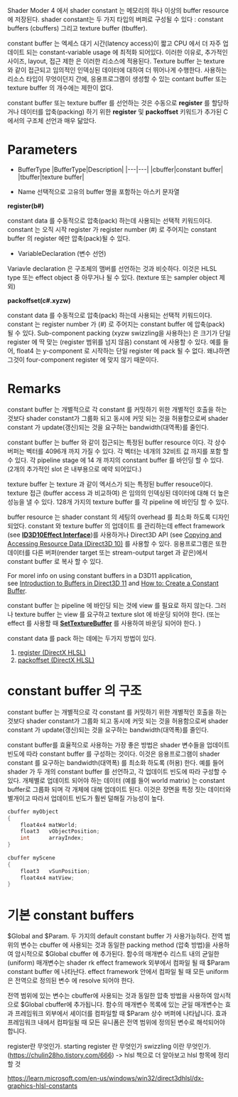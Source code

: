 Shader Moder 4 에서 shader constant 는 메모리의 하나 이상의 buffer resource 에 저장된다. shader constant는 두 가지 타입의 버퍼로 구성될 수 있다 : constant buffers (cbuffers) 그리고 texture buffer (tbuffer).

constant buffer 는 엑세스 대기 시간(latency access)이 짧고 CPU 에서 더 자주 업데이트 되는 constant-variable usage 에 최적화 되어있다. 이러한 이유로, 추가적인 사이즈, layout, 접근 제한 은 이러한 리소스에 적용된다.
Texture buffer 는 texture 와 같이 접근되고 임의적인 인덱싱된 데이터에 대하여 더 뛰어나게 수행한다. 사용하는 리소스 타입이 무엇이던지 간에, 응용프로그램이 생성할 수 있는 contant buffer 또는 texture buffer 의 개수에는 제한이 없다.

constant buffer 또는 texture buffer 를 선언하는 것은 수동으로 **register** 를 할당하거나 데이터를 압축(packing) 하기 위한 **register** 및 **packoffset** 키워드가 추가된 C 에서의 구조체 선언과 매우 닮았다. 

# Parameters

- BufferType
|BufferType|Description|
|---|---|
|cbuffer|constant buffer|
|tbuffer|texture buffer|

- Name
선택적으로 고유의 buffer 명을 포함하는 아스키 문자열

**register(b#)**

constant data 를 수동적으로 압축(pack) 하는데 사용되는 선택적 키워드이다. constant 는 오직 시작 register 가 register number (#) 로 주어지는 constant buffer 의 register 에만 압축(pack)될 수 있다. 

- VariableDeclaration (변수 선언)

Variavle declaration 은 구조체의 맴버를 선언하는 것과 비슷하다. 이것은 HLSL type 또는 effect object 중 아무거나 될 수 있다. (texture 또는 sampler object 제외)

**packoffset(c#.xyzw)**

constant data 를 수동적으로 압축(pack) 하는데 사용되는 선택적 키워드이다. constant 는 register number 가 (#) 로 주어지는 constant buffer 에 압축(pack) 될 수 있다. Sub-component packing (xyzw swizzling을 사용하는) 은 크기가 단일 register 에 딱 맞는 (register 범위를 넘지 않음) constant 에 사용할 수 있다.  예를 들어, float4 는 y-component 로 시작하는 단일 register 에 pack 될 수 없다. 왜냐하면 그것이 four-component register 에 맞지 않기 때문이다.

# Remarks

constant buffer 는 개별적으로 각 constant 를 커밋하기 위한 개별적인 호출을 하는 것보다  shader constant가 그룹화 되고 동시에 커밋 되는 것을 허용함으로써 shader constant 가 update(갱신)되는 것을 요구하는 bandwidth(대역폭)를 줄인다.

constant buffer 는 buffer 와 같이 접근되는 특정된 buffer resource 이다.
각 상수 버퍼는 벡터를 4096개 까지 가질 수 있다. 각 벡터는 네개의 32비트 값 까지를 포함 할 수 있다. 각 pipeline stage 에 14 개 까지의 constant buffer 를 바인딩 할 수 있다. (2개의 추가적인 slot 은 내부용으로 예약 되어있다.)

texture buffer 는 texture 과 같이 엑서스가 되는 특정된 buffer resouce이다. 
texture 접근 (buffer access 과 비교하여) 은 임의의 인덱싱된 데이터에 대해 더 높은 성능을 낼 수 있다. 128개 가지의 texture buffer 를 각 pipeline 에 바인딩 할 수 있다. 

buffer resource 는 shader constant 의 세팅의 overhead 를 최소화 하도록 디자인 되었다.  constant 와 texture buffer 의 업데이트 를 관리하는데 effect framework  (see [**ID3D10Effect Interface**](https://learn.microsoft.com/en-us/windows/desktop/api/d3d10effect/nn-d3d10effect-id3d10effect))를 사용하거나 Direct3D API (see [Copying and Accessing Resource Data (Direct3D 10)](https://learn.microsoft.com/en-us/windows/desktop/direct3d10/d3d10-graphics-programming-guide-resources-mapping) 를 사용할 수 있다. 응용프로그램은 또한 데이터를 다른 버퍼(render target 또는 stream-output target 과 같은)에서 constant buffer 로 복사 할 수 있다.

For morel info on using constant buffers in a D3D11 application, see [Introduction to Buffers in Direct3D 11](https://learn.microsoft.com/en-us/windows/desktop/direct3d11/overviews-direct3d-11-resources-buffers-intro) and [How to: Create a Constant Buffer](https://learn.microsoft.com/en-us/windows/desktop/direct3d11/overviews-direct3d-11-resources-buffers-constant-how-to).

constant buffer 는 pipeline 에 바인딩 되는 것에 view 를 필요로 하지 않는다. 그러나 texture buffer 는 view 를 요구하고 texture slot 에 바운딩 되어야 한다. (또는 effect 를 사용할 때 [**SetTextureBuffer**](https://learn.microsoft.com/en-us/windows/desktop/api/d3d10effect/nf-d3d10effect-id3d10effectconstantbuffer-settexturebuffer) 를 사용하여 바운딩 되어야 한다. )

constant data 를 pack 하는 데에는 두가지 방법이 있다.
1. [register (DirectX HLSL)](https://learn.microsoft.com/en-us/windows/win32/direct3dhlsl/dx-graphics-hlsl-variable-register)
2. [packoffset (DirectX HLSL)](https://learn.microsoft.com/en-us/windows/win32/direct3dhlsl/dx-graphics-hlsl-variable-packoffset)

# constant buffer 의 구조

constant buffer 는 개별적으로 각 constant 를 커밋하기 위한 개별적인 호출을 하는 것보다  shader constant가 그룹화 되고 동시에 커밋 되는 것을 허용함으로써 shader constant 가 update(갱신)되는 것을 요구하는 bandwidth(대역폭)를 줄인다.

constant buffer를 효율적으로 사용하는 가장 좋은 방법은 shader 변수들을  업데이트 빈도에 따라 constant buffer 를 구성하는 것이다. 이것은 응용프로그램이 shader constant 를 요구하는 bandwidth(대역폭) 를 최소화 하도록 (허용) 한다. 예를 들어 shader 가 두 개의 constant buffer 를 선언하고, 각 업데이트 빈도에 따라 구성할 수 있다. 개체별로 업데이트 되어야 하는 데이터 (예를 들어 world matrix) 는 constant buffer로 그룹화 되며 각 개체에 대해 업데이트 된다. 이것은 장면을 특정 짓는 데이터와 별개이고 따라서 업데이트 빈도가 훨씬 덜해질 가능성이 높다.

```c++
cbuffer myObject
{       
    float4x4 matWorld;
    float3   vObjectPosition;
    int      arrayIndex;
}
 
cbuffer myScene
{
    float3   vSunPosition;
    float4x4 matView;
}
```

# 기본 constant buffers

$Global and $Param. 두 가지의 default constant buffer 가 사용가능하다. 전역 범위의 변수는 cbuffer 에 사용되는 것과 동일한 packing method (압축 방법)을 사용하여 암시적으로 $Global cbuffer 에 추가된다. 함수의 매개변수 리스트 내의 균일한 (uniform) 매개변수는 shader rk effect framework 외부에서 컴파일 될 때 $Param constant buffer 에 나타난다. effect framework 안에서 컴파일 될 때 모든 uniform 은 전역으로 정의된 변수 에 resolve 되어야 한다.

전역 범위에 있는 변수는 cbuffer에 사용되는 것과 동일한 압축 방법을 사용하여 암시적으로 $Global cbuffer에 추가됩니다. 함수의 매개변수 목록에 있는 균일 매개변수는 효과 프레임워크 외부에서 셰이더를 컴파일할 때 $Param 상수 버퍼에 나타납니다. 효과 프레임워크 내에서 컴파일될 때 모든 유니폼은 전역 범위에 정의된 변수로 해석되어야 합니다.

register란 무엇인가. starting register 란 무엇인가
swizzling 이란 무엇인가. (https://chulin28ho.tistory.com/666) -> hlsl 책으로 더 알아보고 hlsl 항목에 정리할 것

https://learn.microsoft.com/en-us/windows/win32/direct3dhlsl/dx-graphics-hlsl-constants



